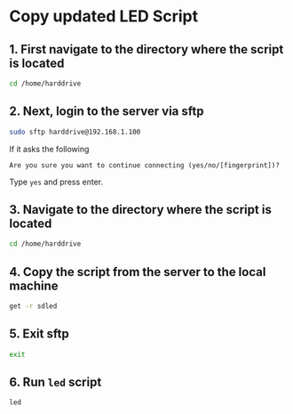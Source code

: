 # Copy updated LED Script

## 1. First navigate to the directory where the script is located
```bash
cd /home/harddrive
```

##  2. Next, login to the server via sftp

```bash
sudo sftp harddrive@192.168.1.100
```

If it asks the following
```
Are you sure you want to continue connecting (yes/no/[fingerprint])?
```
Type `yes` and press enter.

## 3. Navigate to the directory where the script is located

```bash
cd /home/harddrive
```

## 4. Copy the script from the server to the local machine

```bash
get -r sdled
```

## 5. Exit sftp

```bash
exit
```

## 6. Run `led` script

```bash
led
```